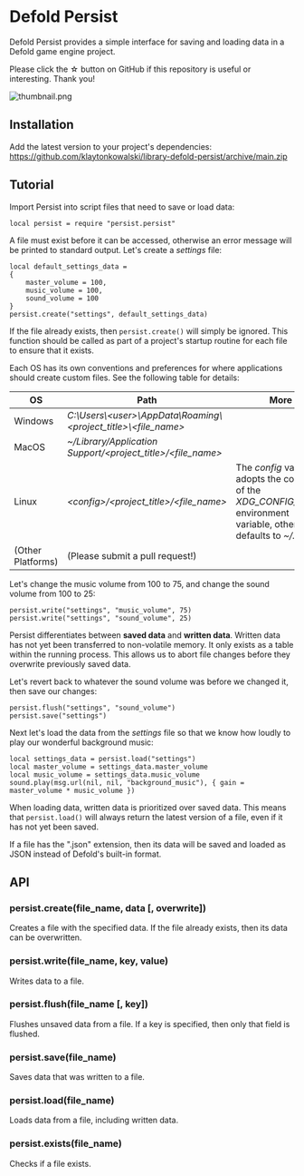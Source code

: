 # Defold Persist

Defold Persist provides a simple interface for saving and loading data in a Defold game engine project.

Please click the ☆ button on GitHub if this repository is useful or interesting. Thank you!

![thumbnail.png](https://github.com/klaytonkowalski/library-defold-persist/blob/main/assets/images/thumbnail.png?raw=true)

## Installation

Add the latest version to your project's dependencies:  
https://github.com/klaytonkowalski/library-defold-persist/archive/main.zip

## Tutorial

Import Persist into script files that need to save or load data:

```
local persist = require "persist.persist"
```

A file must exist before it can be accessed, otherwise an error message will be printed to standard output. Let's create a *settings* file:

```
local default_settings_data =
{
    master_volume = 100,
    music_volume = 100,
    sound_volume = 100
}
persist.create("settings", default_settings_data)
```

If the file already exists, then `persist.create()` will simply be ignored. This function should be called as part of a project's startup routine for each file to ensure that it exists.

Each OS has its own conventions and preferences for where applications should create custom files. See the following table for details:

| OS | Path | More |
| -- | ---- | ---- |
| Windows | *C:\\Users\\\<user>\\AppData\\Roaming\\\<project_title>\\\<file_name>* | |
| MacOS | *~/Library/Application Support/\<project_title>/\<file_name>* | |
| Linux | *\<config>/\<project_title>/\<file_name>* | The *config* variable adopts the contents of the *XDG_CONFIG_HOME* environment variable, otherwise it defaults to *~/.config*. |
| (Other Platforms) | (Please submit a pull request!) | |

Let's change the music volume from 100 to 75, and change the sound volume from 100 to 25:

```
persist.write("settings", "music_volume", 75)
persist.write("settings", "sound_volume", 25)
```

Persist differentiates between **saved data** and **written data**. Written data has not yet been transferred to non-volatile memory. It only exists as a table within the running process. This allows us to abort file changes before they overwrite previously saved data.

Let's revert back to whatever the sound volume was before we changed it, then save our changes:

```
persist.flush("settings", "sound_volume")
persist.save("settings")
```

Next let's load the data from the *settings* file so that we know how loudly to play our wonderful background music:

```
local settings_data = persist.load("settings")
local master_volume = settings_data.master_volume
local music_volume = settings_data.music_volume
sound.play(msg.url(nil, nil, "background_music"), { gain = master_volume * music_volume })
```

When loading data, written data is prioritized over saved data. This means that `persist.load()` will always return the latest version of a file, even if it has not yet been saved.

If a file has the ".json" extension, then its data will be saved and loaded as JSON instead of Defold's built-in format.

## API

### persist.create(file_name, data [, overwrite])

Creates a file with the specified data. If the file already exists, then its data can be overwritten.

### persist.write(file_name, key, value)

Writes data to a file.

### persist.flush(file_name [, key])

Flushes unsaved data from a file. If a key is specified, then only that field is flushed.

### persist.save(file_name)

Saves data that was written to a file.

### persist.load(file_name)

Loads data from a file, including written data.

### persist.exists(file_name)

Checks if a file exists.
